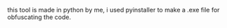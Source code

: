 this tool is made in python by me, i used pyinstaller to make a .exe file for obfuscating the code.
